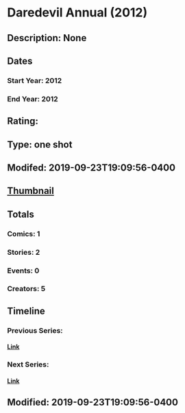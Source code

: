 # Daredevil Annual (2012)
## Description: None
## Dates
### Start Year: 2012
### End Year: 2012
## Rating: 
## Type: one shot
## Modifed: 2019-09-23T19:09:56-0400
## [Thumbnail](http://i.annihil.us/u/prod/marvel/i/mg/b/40/image_not_available.jpg)
## Totals
### Comics: 1
### Stories: 2
### Events: 0
### Creators: 5
## Timeline
### Previous Series: 
#### [Link]()
### Next Series: 
#### [Link]()
## Modified: 2019-09-23T19:09:56-0400